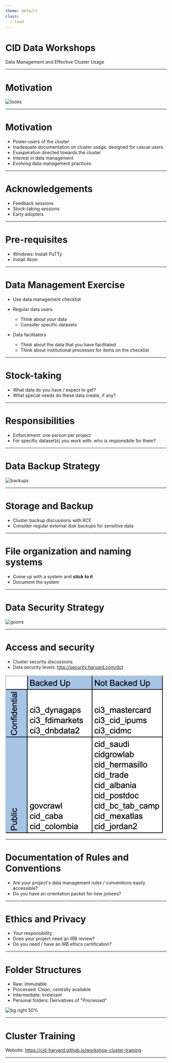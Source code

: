 ```yaml
---
theme: default
class:
  - lead
---
```


# CID Data Workshops

Data Management and Effective Cluster Usage

---

# Motivation

![looks](https://bigdata-madesimple.com/wp-content/uploads/2018/10/complex-data.jpg)

---

# Motivation

- Power-users of the cluster
- Inadequate documentation on cluster usage, designed for casual users
- Exasperation directed towards the cluster
- Interest in data management
- Evolving data management practices

---

# Acknowledgements

- Feedback sessions
- Stock-taking sessions
- Early adopters

---

# Pre-requisites

- Windows: Install PuTTy
- Install Atom

---

# Data Management Exercise

- Use data management checklist

- Regular data users
    + Think about *your* data
    + Consider specific datasets

- Data facilitators
    + Think about the data that you have facilitated
    + Think about institutional processes for items on the checklist

---

# Stock-taking

- What data do you have / expect to get?
- What special needs do these data create, if any?

---

# Responsibilities

- Enforcement: one person per project
- For specific dataset(s) *you* work with: who is responsibile for them?

---

# Data Backup Strategy

![backups](https://bigdata-madesimple.com/wp-content/uploads/2018/10/data-security.gif)

---

# Storage and Backup

- Cluster backup discussions with RCE
- Consider regular external disk backups for sensitive data

---

# File organization and naming systems

- Come up with a system and **stick to it**
- Document the system

---

# Data Security Strategy

![goons](https://bigdata-madesimple.com/wp-content/uploads/2018/10/data-security1.gif)

---

# Access and security

- Cluster security discussions
- Data security levels: http://security.harvard.com/dct

![projects_backup_security](projects_backup_security.png)

---

# Documentation of Rules and Conventions

- Are your project's data management rules / conventions easily accessible?
- Do you have an orientation packet for new joinees?

___

# Ethics and Privacy

- *Your* responsibility
- Does your project need an IRB review?
- Do you need / have an IRB ethics certification?

---

# Folder Structures

- Raw: Immutable
- Processed: Clean, centrally available
- Intermediate: Irrelevant
- Personal folders: Derivatives of "Processed"

![bg right 50%](https://imgs.xkcd.com/comics/documents.png)

---

# Cluster Training

Website: https://cid-harvard.github.io/workshop-cluster-training

---
